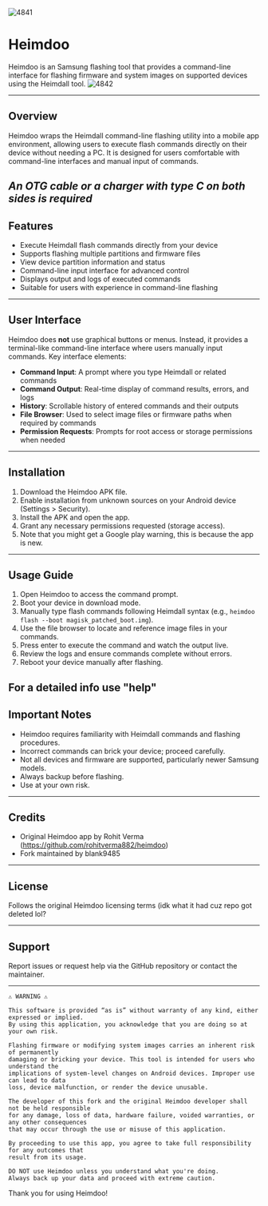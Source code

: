    ![4841](https://github.com/user-attachments/assets/d10490e1-593a-47d3-982e-8dfbc7a5de48)



# Heimdoo


Heimdoo is an Samsung flashing tool that provides a command-line interface for flashing firmware and system images on supported devices using the Heimdall tool.
![4842](https://github.com/user-attachments/assets/fe987924-45f3-4011-8d12-311e052682a1)


---

## Overview

Heimdoo wraps the Heimdall command-line flashing utility into a mobile app environment, allowing users to execute flash commands directly on their device without needing a PC. It is designed for users comfortable with command-line interfaces and manual input of commands.

***An OTG cable or a charger with type C on both sides is required***
---

## Features

- Execute Heimdall flash commands directly from your device 
- Supports flashing multiple partitions and firmware files  
- View device partition information and status  
- Command-line input interface for advanced control  
- Displays output and logs of executed commands  
- Suitable for users with experience in command-line flashing

---

## User Interface

Heimdoo does **not** use graphical buttons or menus. Instead, it provides a terminal-like command-line interface where users manually input commands. Key interface elements:

- **Command Input**: A prompt where you type Heimdall or related commands  
- **Command Output**: Real-time display of command results, errors, and logs  
- **History**: Scrollable history of entered commands and their outputs  
- **File Browser**: Used to select image files or firmware paths when required by commands  
- **Permission Requests**: Prompts for root access or storage permissions when needed

---

## Installation

1. Download the Heimdoo APK file.  
2. Enable installation from unknown sources on your Android device (Settings > Security).  
3. Install the APK and open the app.  
4. Grant any necessary permissions requested (storage access).  
5. Note that you might get a Google play warning, this is because the app is new.
---

## Usage Guide

1. Open Heimdoo to access the command prompt.  
2. Boot your device in download mode. 
3. Manually type flash commands following Heimdall syntax (e.g., `heimdoo flash --boot magisk_patched_boot.img`).  
4. Use the file browser to locate and reference image files in your commands.  
5. Press enter to execute the command and watch the output live.  
6. Review the logs and ensure commands complete without errors.  
7. Reboot your device manually after flashing.

For a detailed info use "help" 
---

## Important Notes

- Heimdoo requires familiarity with Heimdall commands and flashing procedures.  
- Incorrect commands can brick your device; proceed carefully.  
- Not all devices and firmware are supported, particularly newer Samsung models.  
- Always backup before flashing.  
- Use at your own risk.

---

## Credits

- Original Heimdoo app by Rohit Verma (https://github.com/rohitverma882/heimdoo)  
- Fork maintained by blank9485

---

## License

Follows the original Heimdoo licensing terms (idk what it had cuz repo got deleted lol? 

---

## Support

Report issues or request help via the GitHub repository or contact the maintainer.

---
```
⚠️ WARNING ⚠️

This software is provided “as is” without warranty of any kind, either expressed or implied. 
By using this application, you acknowledge that you are doing so at your own risk.

Flashing firmware or modifying system images carries an inherent risk of permanently 
damaging or bricking your device. This tool is intended for users who understand the 
implications of system-level changes on Android devices. Improper use can lead to data 
loss, device malfunction, or render the device unusable.

The developer of this fork and the original Heimdoo developer shall not be held responsible 
for any damage, loss of data, hardware failure, voided warranties, or any other consequences 
that may occur through the use or misuse of this application.

By proceeding to use this app, you agree to take full responsibility for any outcomes that 
result from its usage.

DO NOT use Heimdoo unless you understand what you're doing. 
Always back up your data and proceed with extreme caution.
```





Thank you for using Heimdoo!
